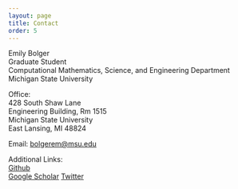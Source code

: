```yaml
---
layout: page
title: Contact
order: 5
---
```


Emily Bolger  
Graduate Student  
Computational Mathematics, Science, and Engineering Department  
Michigan State University   

Office:  
428 South Shaw Lane  
Engineering Building, Rm 1515  
Michigan State University  
East Lansing, MI 48824  

Email: bolgerem@msu.edu  


Additional Links:  
[Github](https://github.com/egbolger)  
[Google Scholar](https://scholar.google.com/citations?user=Dm4mbusAAAAJ&hl=en&oi=ao)
[Twitter](https://twitter.com/ebolger06)   
